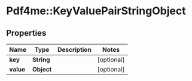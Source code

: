 # Pdf4me::KeyValuePairStringObject

## Properties
Name | Type | Description | Notes
------------ | ------------- | ------------- | -------------
**key** | **String** |  | [optional] 
**value** | **Object** |  | [optional] 


